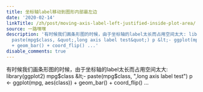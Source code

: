```yaml
---
title: 坐标轴label移动到图形内部最左边
date: '2020-02-14'
linkTitle: /zh/post/moving-axis-label-left-justified-inside-plot-area/
source: 一路嘿嘿
description: '有时候我们画条形图的时候，由于坐标轴的label太长而占用空间太大: library(ggplot2) mpg$class &lt;-
  paste(mpg$class, &quot;,long axis label test&quot;) p &lt;- ggplot(mpg, aes(class))
  + geom_bar() + coord_flip() ...'
disable_comments: true
---
```

有时候我们画条形图的时候，由于坐标轴的label太长而占用空间太大: library(ggplot2) mpg$class &lt;- paste(mpg$class, &quot;,long axis label test&quot;) p &lt;- ggplot(mpg, aes(class)) + geom_bar() + coord_flip() ...